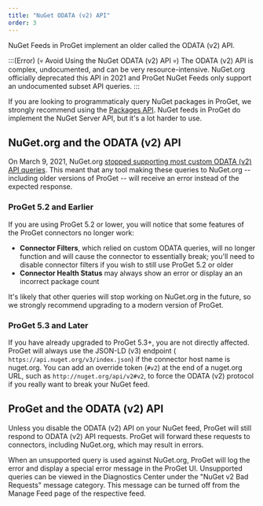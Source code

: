```yaml
---
title: "NuGet ODATA (v2) API"
order: 3
---
```


NuGet Feeds in ProGet implement an older called the ODATA (v2) API. 

:::(Error) (💀 Avoid Using the NuGet ODATA (v2) API 💀)
The ODATA (v2) API is complex, undocumented, and can be very resource-intensive. NuGet.org officially deprecated this API in 2021 and ProGet NuGet Feeds only support an undocumented subset API queries.
:::

If you are looking to programmaticaly query NuGet packages in ProGet, we strongly recommend using the [Packages API](/docs/proget/reference-api/proget-api-packages). NuGet feeds in ProGet do implement the NuGet Server API, but it's a lot harder to use.


## NuGet.org and the ODATA (v2) API

On March 9, 2021, NuGet.org [stopped supporting most custom ODATA (v2) API queries](https://devblogs.microsoft.com/nuget/custom-v2-odata-queries-will-be-deprecated-march-9-2021/). This meant that any tool making these queries to NuGet.org  -- including older versions of ProGet -- will receive an error instead of the expected response.

### ProGet 5.2 and Earlier

If you are using ProGet 5.2 or lower, you will notice that some features of the ProGet connectors no longer work:

* **Connector Filters**, which relied on custom ODATA queries, will no longer function and will cause the connector to essentially break; you'll need to disable connector filters if you wish to still use ProGet 5.2 or older
* **Connector Health Status**  may always show an error or display an an incorrect package count

It's likely that other queries will stop working on NuGet.org in the future, so we strongly recommend upgrading to a modern version of ProGet.

### ProGet 5.3 and Later

If you have already upgraded to ProGet 5.3+, you are not directly affected.  ProGet will always use the JSON-LD (v3) endpoint ( `https://api.nuget.org/v3/index.json`) if the connector host name is nuget.org. You can add an override token (`#v2`) at the end of a nuget.org URL, such as `http://nuget.org/api/v2#v2`, to force the ODATA (v2) protocol if you really want to break your NuGet feed.

## ProGet and the ODATA (v2) API

Unless you disable the ODATA (v2) API on your NuGet feed, ProGet will still respond to ODATA (v2) API requests. ProGet will forward these requests to connectors, including NuGet.org, which may result in errors.

When an unsupported query is used against NuGet.org, ProGet will log the error and display a special error message in the ProGet UI. Unsupported queries can be viewed in the Diagnostics Center under the "NuGet v2 Bad Requests" message category. This message can be turned off from the Manage Feed page of the respective feed.
